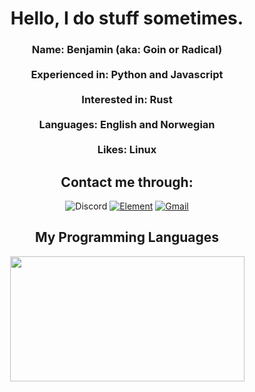 <h1 align="center">Hello, I do stuff sometimes.</h1>
<h3 align=center>
  Name: Benjamin (aka: Goin or Radical)<br/><br/>
	Experienced in: Python and Javascript<br/><br/>
	Interested in: Rust<br/><br/>
	Languages: English and Norwegian<br/><br/>
	Likes: Linux
</h3>
<h2 align=center>Contact me through:</h2>

<p align="center"><a href="https://discordapp.com/users/368423564229083137" style="text-decoration: none;"><img src="https://img.shields.io/badge/-Discord-2d2d2d?style=for-the-badge&logo=Discord" alt="Discord"></a> <a href="@radiicall:matrix.org"><img src="https://img.shields.io/badge/-Matrix-2d2d2d?style=for-the-badge&logo=Element" alt="Element"></a> <a href="mailto:radical@radical.fun"><img src="https://img.shields.io/badge/-Mail-2d2d2d?style=for-the-badge&logo=gmail" alt="Gmail"></a></p>
<h2 align=center>My Programming Languages</h2>
<p align="center" href="https://github-readme-stats.vercel.app/api/top-langs/?username=radiicall&langs_count=8&layout=compact&title_color=f5a9b8&text_color=ffffff&bg_color=202020&border_radius=10">
	<img align="center" src="https://github-readme-stats.vercel.app/api/top-langs/?username=radiicall&langs_count=8&layout=compact&title_color=f5a9b8&text_color=ffffff&bg_color=202020&border_radius=10" width="375" height="200">
</p>
